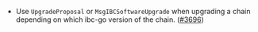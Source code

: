 - Use `UpgradeProposal` or `MsgIBCSoftwareUpgrade` when upgrading
  a chain depending on which ibc-go version of the chain.
  ([\#3696](https://github.com/informalsystems/hermes/issues/3696))